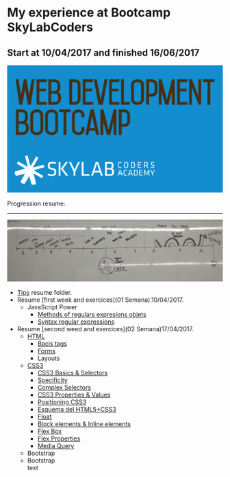 



# My experience at Bootcamp SkyLabCoders

## Start at 10/04/2017 and finished 16/06/2017

![Bootcamp_logo.png](img/Bootcamp_logo.png)

Progression resume:

---

![timeline](img/timeline.png)

-   [Tips](Tips) resume folder.
-   Resume [first week and exercices](01 Semana).10/04/2017.
    +   JavaScript Power
        *   [Methods of regulars expresions objets](https://github.com/tonimg/Course/blob/master/02%20Semana/Readme%2017.04.md#methods-of-the-regexp-objects)
        *   [Syntax regular expressions](https://github.com/tonimg/Course/blob/master/02%20Semana/Readme%2017.04.md#syntax-regular-expression)
-   Resume [second weed and exercices](02 Semana)17/04/2017.
    +   [HTML](https://github.com/tonimg/Course/blob/master/02%20Semana/Readme%2017.04.md#html)
        *   [Bacis tags](https://github.com/tonimg/Course/blob/master/02%20Semana/Readme%2017.04.md#diferentes-tags-de-un-html-5)
        *   [Forms](https://github.com/tonimg/Course/blob/master/02%20Semana/Readme%2017.04.md#creación-formularios)
        *   Layouts
    +   [CSS3](https://github.com/tonimg/Course/blob/master/02%20Semana/Readme%2018.04.md#css3)
        *   [CSS3 Basics & Selectors](https://github.com/tonimg/Course/blob/master/02%20Semana/Readme%2018.04.md#css3-basics--selectors)
        *   [Specificity](https://github.com/tonimg/Course/blob/master/02%20Semana/Readme%2018.04.md#specificity)
        *   [Complex Selectors](https://github.com/tonimg/Course/blob/master/02%20Semana/Readme%2018.04.md#complex-selectors)
        *   [CSS3 Properties & Values](https://github.com/tonimg/Course/blob/master/02%20Semana/Readme%2018.04.md#css3-properties--values)
        *   [Positioning CSS3](https://github.com/tonimg/Course/blob/master/02%20Semana/Readme%2018.04.md#css3-positioning)
        *   [Esquema del HTML5+CSS3](https://github.com/tonimg/Course/blob/master/02%20Semana/Readme%2018.04.md#esquema-del-html5css3)
        *   [Float](https://github.com/tonimg/Course/blob/master/02%20Semana/Readme%2018.04.md#float)
        *   [Block elements & Inline elements](https://github.com/tonimg/Course/blob/master/02%20Semana/Readme%2019.04.md#block-elements-and-inline-elements)
        *   [Flex Box](https://github.com/tonimg/Course/blob/master/02%20Semana/Readme%2019.04.md#flex-box)
        *   [Flex Properties](https://github.com/tonimg/Course/blob/master/02%20Semana/Readme%2019.04.md#flex-property)
        *   [Media Query](https://github.com/tonimg/Course/blob/master/02%20Semana/Readme%2019.04.md#css3-mediaquery)
    *   Bootstrap
    +   Bootstrap   
text
